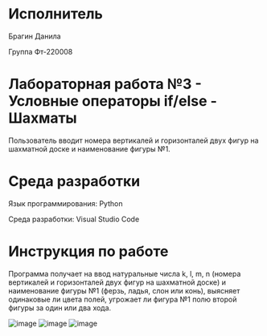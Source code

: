 # Исполнитель
Брагин Данила

Группа Фт-220008

# Лабораторная работа №3 - Условные операторы if/else - Шахматы
Пользователь вводит номера вертикалей и горизонталей двух фигур на шахматной доске и наименование фигуры №1.


# Среда разработки
Язык программирования: Python

Среда разработки: Visual Studio Code

# Инструкция по работе
Программа получает на ввод натуральные числа k, l, m, n (номера вертикалей и горизонталей двух фигур на шахматной доске) и наименование фигуры №1 (ферзь, ладья, слон или конь), выясняет одинаковые ли цвета полей, угрожает ли фигура №1 полю второй фигуры за один или два хода.


![image](https://github.com/scoundrel-343/laboratornaya-3/assets/146209505/a98cd8cf-0593-4cd1-ab66-4f97314b9195)
![image](https://github.com/scoundrel-343/laboratornaya-3/assets/146209505/35d59747-f258-401e-a8e1-cccb91b4eece)
![image](https://github.com/scoundrel-343/laboratornaya-3/assets/146209505/ba0991c9-c369-4451-94f1-19a9b5895033)

